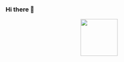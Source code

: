 ### Hi there 👋
<div id="header" align="center">
  <img src="https://scitechdaily.com/images/NASA-Mars-Perseverance-Rover-Driving.gif" width="100"/>
</div>
<!--
**Showtimeeee/Showtimeeee** is a ✨ _special_ ✨ repository because its `README.md` (this file) appears on your GitHub profile.

Here are some ideas to get you started:

- 🔭 I’m currently working on ...
- 🌱 I’m currently learning ...
- 👯 I’m looking to collaborate on ...
- 🤔 I’m looking for help with ...
- 💬 Ask me about ...
- 📫 How to reach me: ...
- 😄 Pronouns: ...
- ⚡ Fun fact: ...
-->
